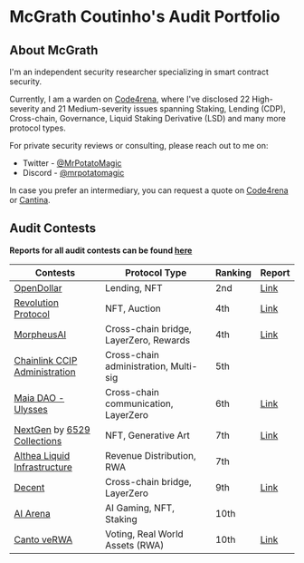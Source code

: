 # McGrath Coutinho's Audit Portfolio

## About McGrath

I'm an independent security researcher specializing in smart contract security.

Currently, I am a warden on [Code4rena](https://code4rena.com/), where I've disclosed 22 High-severity and 21 Medium-severity issues spanning Staking, Lending (CDP), Cross-chain, Governance, Liquid Staking Derivative (LSD) and many more protocol types.

For private security reviews or consulting, please reach out to me on:
 - Twitter - [@MrPotatoMagic](https://twitter.com/MrPotatoMagic)
 - Discord - [@mrpotatomagic](https://discord.com/users/763818501004722187)

In case you prefer an intermediary, you can request a quote on [Code4rena](https://code4rena.com/@MrPotatoMagic) or [Cantina](https://cantina.xyz/u/MrPotatoMagic).

## Audit Contests

**Reports for all audit contests can be found [here](./audit-contests.md)**

| Contests                                                                                                                                                                     | Protocol Type                          | Ranking | Report                                    |
|------------------------------------------------------------------------------------------------------------------------------------------------------------------------------|----------------------------------------|---------|-------------------------------------------|
| [OpenDollar](https://code4rena.com/contests/2023-10-open-dollar#top)                                                                                                         | Lending, NFT                           | 2nd     | [Link](./code4rena/2023-10-opendollar.md) |
| [Revolution Protocol](https://code4rena.com/audits/2023-12-revolution-protocol#top)                                                                                          | NFT, Auction                           | 4th     | [Link](./code4rena/2023-12-revolution.md) |
| [MorpheusAI](https://www.codehawks.com/contests/clrzgrole0007xtsq0gfdw8if)                                                                                                   | Cross-chain bridge, LayerZero, Rewards | 4th     | [Link](./codehawks/2024-01-morpheusai.md) |
| [Chainlink CCIP Administration](https://code4rena.com/contests/2023-07-chainlink-cross-chain-contract-administration-multi-signature-contract-timelock-and-call-proxies#top) | Cross-chain administration, Multi-sig  | 5th     |                                           |
| [Maia DAO - Ulysses](https://code4rena.com/contests/2023-09-maia-dao-ulysses#top)                                                                                            | Cross-chain communication, LayerZero   | 6th     | [Link](./code4rena/2023-09-maia.md)       |
| [NextGen](https://code4rena.com/audits/2023-10-nextgen#top) by [6529 Collections](https://twitter.com/6529Collections)                                                       | NFT, Generative Art                    | 7th     | [Link](./code4rena/2023-10-nextgen.md)    |
| [Althea Liquid Infrastructure](https://code4rena.com/audits/2024-02-althea-liquid-infrastructure#top)                                                                        | Revenue Distribution, RWA              | 7th     |                                           |
| [Decent](https://code4rena.com/audits/2024-01-decent#top)                                                                                                                    | Cross-chain bridge, LayerZero          | 9th     |            [Link](./code4rena/2024-01-decent.md)                               |
| [AI Arena](https://code4rena.com/audits/2024-02-ai-arena#top)                                                                                                                | AI Gaming, NFT, Staking                | 10th    |                                           |
| [Canto veRWA](https://code4rena.com/contests/2023-08-verwa#top)                                                                                                              | Voting, Real World Assets (RWA)        | 10th    | [Link](./code4rena/2023-08-verwa.md)      |
